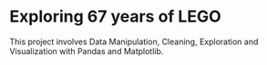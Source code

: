 # Exploring 67 years of LEGO

This project involves Data Manipulation, Cleaning, Exploration and Visualization with Pandas and Matplotlib.
